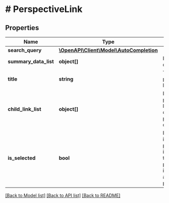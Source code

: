 # # PerspectiveLink

## Properties

Name | Type | Description | Notes
------------ | ------------- | ------------- | -------------
**search_query** | [**\OpenAPI\Client\Model\AutoCompletion**](AutoCompletion.md) |  | [optional]
**summary_data_list** | **object[]** | List of summary data. | [optional]
**title** | **string** | Title of the perspective link. | [optional]
**child_link_list** | **object[]** | List of child perspecitve links. This is list of perspective_link objects. | [optional]
**is_selected** | **bool** | Flag to indicate if this perspective link is selected in the navigation panel. Indicates if this is the active perspective. | [optional]

[[Back to Model list]](../../README.md#models) [[Back to API list]](../../README.md#endpoints) [[Back to README]](../../README.md)
